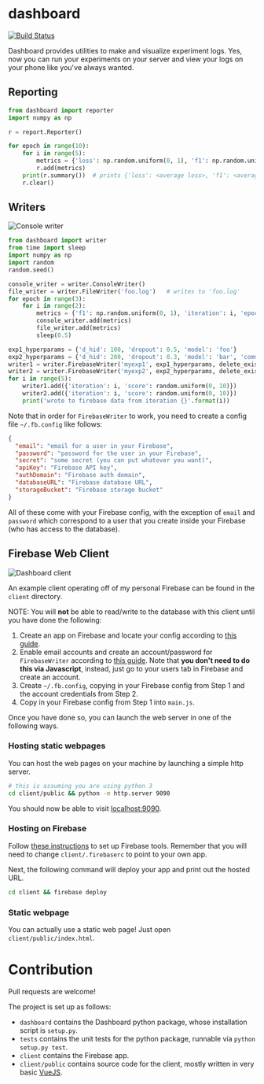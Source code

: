 # dashboard

[![Build Status](https://travis-ci.org/vzhong/dashboard.svg?branch=master)](https://travis-ci.org/vzhong/dashboard)

Dashboard provides utilities to make and visualize experiment logs. Yes, now you can run your experiments on your server and view your logs on your phone like you've always wanted.


## Reporting

```python
from dashboard import reporter
import numpy as np

r = report.Reporter()

for epoch in range(10):
    for i in range(5):
        metrics = {'loss': np.random.uniform(0, 1), 'f1': np.random.uniform(0, 1)}
        r.add(metrics)
    print(r.summary())  # prints {'loss': <average loss>, 'f1': <average f1>}
    r.clear()
```


## Writers

![Console writer](/screenshot/console.gif)

```python
from dashboard import writer
from time import sleep
import numpy as np
import random
random.seed()

console_writer = writer.ConsoleWriter()
file_writer = writer.FileWriter('foo.log')   # writes to 'foo.log'
for epoch in range(3):
    for i in range(2):
        metrics = {'f1': np.random.uniform(0, 1), 'iteration': i, 'epoch': epoch}
        console_writer.add(metrics)
        file_writer.add(metrics)
        sleep(0.5)

exp1_hyperparams = {'d_hid': 100, 'dropout': 0.5, 'model': 'foo'}
exp2_hyperparams = {'d_hid': 200, 'dropout': 0.3, 'model': 'bar', 'comment': 'hello world!'}
writer1 = writer.FirebaseWriter('myexp1', exp1_hyperparams, delete_existing=True)
writer2 = writer.FirebaseWriter('myexp2', exp2_hyperparams, delete_existing=True)
for i in range(5):
    writer1.add({'iteration': i, 'score': random.uniform(0, 10)})
    writer2.add({'iteration': i, 'score': random.uniform(0, 10)})
    print('wrote to firebase data from iteration {}'.format(i))
```

Note that in order for `FirebaseWriter` to work, you need to create a config file `~/.fb.config` like follows:

```json
{
  "email": "email for a user in your Firebase",
  "password": "password for the user in your Firebase",
  "secret": "some secret (you can put whatever you want)",
  "apiKey": "Firebase API key",
  "authDomain": "Firebase auth domain",
  "databaseURL": "Firebase database URL",
  "storageBucket": "Firebase storage bucket"
}
```

All of these come with your Firebase config, with the exception of `email` and `password` which correspond to a user that you create inside your Firebase (who has access to the database).


## Firebase Web Client

![Dashboard client](/screenshot/client.gif)

An example client operating off of my personal Firebase can be found in the `client` directory.

NOTE: You will **not** be able to read/write to the database with this client until you have done the following:

1. Create an app on Firebase and locate your config according to [this guide](https://firebase.google.com/docs/web/setup).
2. Enable email accounts and create an account/password for `FirebaseWriter` according to [this guide](https://firebase.google.com/docs/auth/web/password-auth). Note that **you don't need to do this via Javascript**, instead, just go to your users tab in Firebase and create an account.
3. Create `~/.fb.config`, copying in your Firebase config from Step 1 and the account credentials from Step 2.
4. Copy in your Firebase config from Step 1 into `main.js`.

Once you have done so, you can launch the web server in one of the following ways.

### Hosting static webpages

You can host the web pages on your machine by launching a simple http server.

```bash
# this is assuming you are using python 3
cd client/public && python -m http.server 9090
```

You should now be able to visit [localhost:9090](http://localhost:9090).

### Hosting on Firebase

Follow [these instructions](https://firebase.google.com/docs/hosting/quickstart) to set up Firebase tools.
Remember that you will need to change `client/.firebaserc` to point to your own app.

Next, the following command will deploy your app and print out the hosted URL.

```bash
cd client && firebase deploy
```

### Static webpage

You can actually use a static web page! Just open `client/public/index.html`.


# Contribution

Pull requests are welcome!

The project is set up as follows:

- `dashboard` contains the Dashboard python package, whose installation script is `setup.py`.
- `tests` contains the unit tests for the python package, runnable via `python setup.py test`.
- `client` contains the Firebase app.
- `client/public` contains source code for the client, mostly written in very basic [VueJS](https://vuejs.org/).
